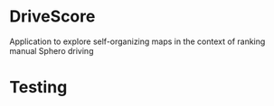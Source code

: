 # DriveScore
Application to explore self-organizing maps in the context of ranking manual Sphero driving
# Testing
